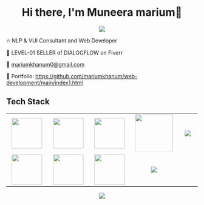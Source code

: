 <body>
  <div align="center">
    <h1> Hi there, I'm Muneera marium👋<a href="https://github.com/mariumkhanum/web-development/blob/main/index1.html"></h1>
  </div>
<p align="center">
<a href="https://github.com/hammad-air"><img src="https://readme-typing-svg.herokuapp.com/?lines=Web+Developer;Developer&font=Roboto&size=26&duration=3500&pause=500&center=true&width=500&height=50&color=eab676"></a>
	
<!-- ## My WordPress Course 
- [Mubashar Nouman](https://www.youtube.com/channel/UC6lUUWMyuiibsJzV8BNdaEQ)
 -->


🔥 NLP & VUI Consultant and Web Developer 

💸 LEVEL-01 SELLER of DIALOGFLOW on Fiverr
	
📧 mariumkhanum0@gmail.com

🎨 Portfolio: https://github.com/mariumkhanum/web-development/main/index1.html


<h2>Tech Stack</h2>

<table width="100">
<tr>
    <td align='center' width="200">
        <img src="https://www.svgrepo.com/show/353648/dialogflow.svg" width="80">
    </td>

  <td align='center' width="200">
        <img src="https://upload.wikimedia.org/wikipedia/commons/thumb/c/cb/Google_Assistant_logo.svg/1200px-Google_Assistant_logo.svg.png"  width="80">
    </td>
 <td align='center' width="200">
        <img src="https://github.com/abranhe/programming-languages-logos/blob/master/src/javascript/javascript.svg" width="80">
    </td>
 <td align='center' width="200">
        <img src="https://fiverr-res.cloudinary.com/npm-assets/layout-server/fiverr-og-logo.5fd6463.png" width="100">
    </td>
 <td align='center' width="200">
        <img src="https://www.vectorlogo.zone/logos/reactjs/reactjs-ar21.svg">
    </td>
 
</tr>
 
<tr>
    <td align='center'>
        <img src="https://upload.wikimedia.org/wikipedia/commons/thumb/3/38/HTML5_Badge.svg/600px-HTML5_Badge.svg.png"  width="80">
    </td>
    <td align='center'>
        <img src="https://upload.wikimedia.org/wikipedia/commons/thumb/4/4c/Typescript_logo_2020.svg/1200px-Typescript_logo_2020.svg.png" width="80">
    </td>
 <td align='center'>
        <img src="https://github.com/bestofjs/bestofjs-webui/blob/master/public/logos/vscode.svg" width="80">
    </td>
     <td align='center'>
        <img src="https://download.logo.wine/logo/Amazon_Alexa/Amazon_Alexa-Logo.wine.png">
    </td>
</tr>
 

    
</table>
</p>
<p align="center">
<a href="mailto:mariumkhanum0@gmail.com"><img src="https://img.shields.io/badge/-mariumkhanum0@gmail.com-D14836?style=flat&logo=Gmail&logoColor=white"/></a>
 </p>
 
<br>


